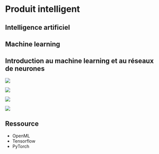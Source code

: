 # Produit intelligent

## Intelligence artificiel

## Machine learning

 ## Introduction au machine learning et au réseaux de neurones

![](https://metalblog.ctif.com/wp-content/uploads/sites/3/2021/04/Reseau-de-neurones-pour-faire-du-Machine-Learning.jpg)

![](https://www.juripredis.com/upload/actualites/Machine_learning/architecture_reseau_neuronal.png)

![](https://habrastorage.org/getpro/habr/post_images/2d3/9d5/d9c/2d39d5d9c5c28f45f7f9c3c487be094e.gif)

![](https://thumbs.gfycat.com/BabyishGeneralFruitfly-small.gif)

 ## Ressource 
 - OpenML
 - Tensorflow
 - PyTorch
